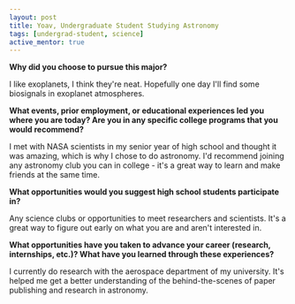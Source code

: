 ```yaml
---
layout: post
title: Yoav, Undergraduate Student Studying Astronomy
tags: [undergrad-student, science]
active_mentor: true
---
```


**Why did you choose to pursue this major?**

I like exoplanets, I think they're neat. Hopefully one day I'll find some biosignals in exoplanet atmospheres.

**What events, prior employment, or educational experiences led you where you are today? Are you in any specific college programs that you would recommend?**

I met with NASA scientists in my senior year of high school and thought it was amazing, which is why I chose to do astronomy. I'd recommend joining any astronomy club you can in college - it's a great way to learn and make friends at the same time.

**What opportunities would you suggest high school students participate in?**

Any science clubs or opportunities to meet researchers and scientists. It's a great way to figure out early on what you are and aren't interested in.

**What opportunities have you taken to advance your career (research, internships, etc.)? What have you learned through these experiences?**

I currently do research with the aerospace department of my university. It's helped me get a better understanding of the behind-the-scenes of paper publishing and research in astronomy.

